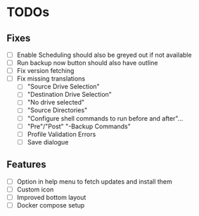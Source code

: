 # TODOs

## Fixes
- [ ] Enable Scheduling should also be greyed out if not available
- [ ] Run backup now button should also have outline
- [ ] Fix version fetching
- [ ] Fix missing translations
    - [ ] "Source Drive Selection"
    - [ ] "Destination Drive Selection"
    - [ ] "No drive selected"
    - [ ] "Source Directories"
    - [ ] "Configure shell commands to run before and after"...
    - [ ] "Pre"/"Post" "-Backup Commands"
    - [ ] Profile Validation Errors
    - [ ] Save dialogue

## Features
- [ ] Option in help menu to fetch updates and install them
- [ ] Custom icon
- [ ] Improved bottom layout
- [ ] Docker compose setup